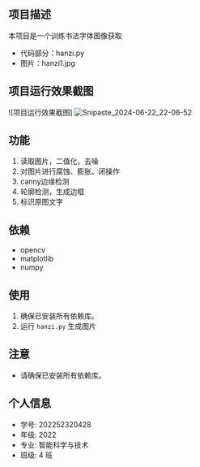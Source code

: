 ## 项目描述

本项目是一个训练书法字体图像获取
- 代码部分：hanzi.py
- 图片：hanzi1.jpg

## 项目运行效果截图
![项目运行效果截图]
![Snipaste_2024-06-22_22-06-52](https://github.com/emmm114/hanzi/assets/139749105/52aaddda-cbf6-44bc-85ce-92561235a407)


## 功能

1. 读取图片，二值化，去噪
2. 对图片进行腐蚀、膨胀、闭操作
3. canny边缘检测
4. 轮廓检测，生成边框
5. 标识原图文字

## 依赖

- opencv
- matplotlib
- numpy

## 使用

1. 确保已安装所有依赖库。
2. 运行 `hanzi.py` 生成图片

## 注意

- 请确保已安装所有依赖库。

## 个人信息
- 学号: 202252320428
- 年级: 2022
- 专业: 智能科学与技术
- 班级: 4 班

